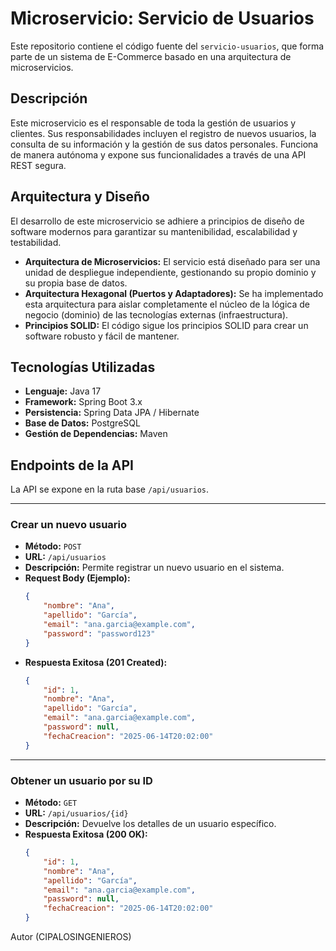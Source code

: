 # Microservicio: Servicio de Usuarios

Este repositorio contiene el código fuente del `servicio-usuarios`, que forma parte de un sistema de E-Commerce basado en una arquitectura de microservicios.

## Descripción

Este microservicio es el responsable de toda la gestión de usuarios y clientes. Sus responsabilidades incluyen el registro de nuevos usuarios, la consulta de su información y la gestión de sus datos personales. Funciona de manera autónoma y expone sus funcionalidades a través de una API REST segura.

## Arquitectura y Diseño

El desarrollo de este microservicio se adhiere a principios de diseño de software modernos para garantizar su mantenibilidad, escalabilidad y testabilidad.

-   **Arquitectura de Microservicios:** El servicio está diseñado para ser una unidad de despliegue independiente, gestionando su propio dominio y su propia base de datos.
-   **Arquitectura Hexagonal (Puertos y Adaptadores):** Se ha implementado esta arquitectura para aislar completamente el núcleo de la lógica de negocio (dominio) de las tecnologías externas (infraestructura).
-   **Principios SOLID:** El código sigue los principios SOLID para crear un software robusto y fácil de mantener.

## Tecnologías Utilizadas

-   **Lenguaje:** Java 17
-   **Framework:** Spring Boot 3.x
-   **Persistencia:** Spring Data JPA / Hibernate
-   **Base de Datos:** PostgreSQL
-   **Gestión de Dependencias:** Maven

## Endpoints de la API

La API se expone en la ruta base `/api/usuarios`.

---

### Crear un nuevo usuario

-   **Método:** `POST`
-   **URL:** `/api/usuarios`
-   **Descripción:** Permite registrar un nuevo usuario en el sistema.
-   **Request Body (Ejemplo):**
    ```json
    {
        "nombre": "Ana",
        "apellido": "García",
        "email": "ana.garcia@example.com",
        "password": "password123"
    }
    ```
-   **Respuesta Exitosa (201 Created):**
    ```json
    {
        "id": 1,
        "nombre": "Ana",
        "apellido": "García",
        "email": "ana.garcia@example.com",
        "password": null,
        "fechaCreacion": "2025-06-14T20:02:00"
    }
    ```

---

### Obtener un usuario por su ID

-   **Método:** `GET`
-   **URL:** `/api/usuarios/{id}`
-   **Descripción:** Devuelve los detalles de un usuario específico.
-   **Respuesta Exitosa (200 OK):**
    ```json
    {
        "id": 1,
        "nombre": "Ana",
        "apellido": "García",
        "email": "ana.garcia@example.com",
        "password": null,
        "fechaCreacion": "2025-06-14T20:02:00"
    }
    ```
Autor
(CIPALOSINGENIEROS)
  
